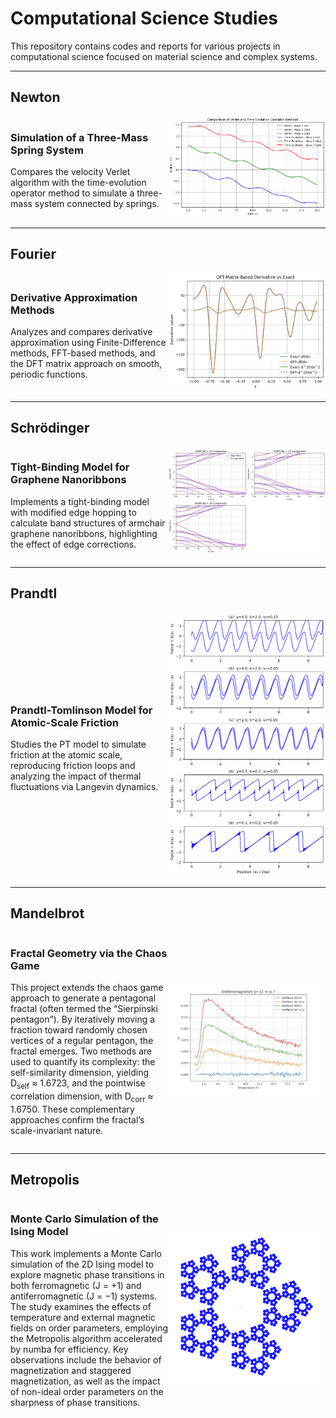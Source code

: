 # Computational Science Studies

This repository contains codes and reports for various projects in computational science focused on material science and complex systems.

---

## Newton

<div style="display: flex; align-items: center;">
  <div style="flex: 1;">
    <h3>Simulation of a Three-Mass Spring System</h3>
    <p>Compares the velocity Verlet algorithm with the time-evolution operator method to simulate a three-mass system connected by springs.</p>
  </div>
  <div style="flex: 1; text-align: right;">
    <img src="images/1.png" alt="Newton Plot" width="400">
  </div>
</div>

---

## Fourier

<div style="display: flex; align-items: center;">
  <div style="flex: 1;">
    <h3>Derivative Approximation Methods</h3>
    <p>Analyzes and compares derivative approximation using Finite-Difference methods, FFT-based methods, and the DFT matrix approach on smooth, periodic functions.</p>
  </div>
  <div style="flex: 1; text-align: right;">
    <img src="images/2.png" alt="Fourier Plot" width="400">
  </div>
</div>

---

## Schrödinger

<div style="display: flex; align-items: center;">
  <div style="flex: 1;">
    <h3>Tight-Binding Model for Graphene Nanoribbons</h3>
    <p>Implements a tight-binding model with modified edge hopping to calculate band structures of armchair graphene nanoribbons, highlighting the effect of edge corrections.</p>
  </div>
  <div style="flex: 1; text-align: right;">
    <img src="images/3.png" alt="Schrödinger Plot" width="400">
  </div>
</div>

---

## Prandtl

<div style="display: flex; align-items: center;">
  <div style="flex: 1;">
    <h3>Prandtl-Tomlinson Model for Atomic-Scale Friction</h3>
    <p>Studies the PT model to simulate friction at the atomic scale, reproducing friction loops and analyzing the impact of thermal fluctuations via Langevin dynamics.</p>
  </div>
  <div style="flex: 1; text-align: right;">
    <img src="images/4.png" alt="Prandtl Plot" width="400">
  </div>
</div>

---

## Mandelbrot

<div style="display: flex; align-items: center;">
  <div style="flex: 1;">
    <h3>Fractal Geometry via the Chaos Game</h3>
    <p>This project extends the chaos game approach to generate a pentagonal fractal (often termed the “Sierpinski pentagon”). By iteratively moving a fraction toward randomly chosen vertices of a regular pentagon, the fractal emerges. Two methods are used to quantify its complexity: the self-similarity dimension, yielding D<sub>self</sub> ≈ 1.6723, and the pointwise correlation dimension, with D<sub>corr</sub> ≈ 1.6750. These complementary approaches confirm the fractal’s scale-invariant nature.</p>
  </div>
  <div style="flex: 1; text-align: right;">
    <img src="images/5.png" alt="Mandelbrot Plot" width="400">
  </div>
</div>

---

## Metropolis

<div style="display: flex; align-items: center;">
  <div style="flex: 1;">
    <h3>Monte Carlo Simulation of the Ising Model</h3>
    <p>This work implements a Monte Carlo simulation of the 2D Ising model to explore magnetic phase transitions in both ferromagnetic (J = +1) and antiferromagnetic (J = −1) systems. The study examines the effects of temperature and external magnetic fields on order parameters, employing the Metropolis algorithm accelerated by numba for efficiency. Key observations include the behavior of magnetization and staggered magnetization, as well as the impact of non-ideal order parameters on the sharpness of phase transitions.</p>
  </div>
  <div style="flex: 1; text-align: right;">
    <img src="images/6.png" alt="Metropolis Plot" width="400">
  </div>
</div>

